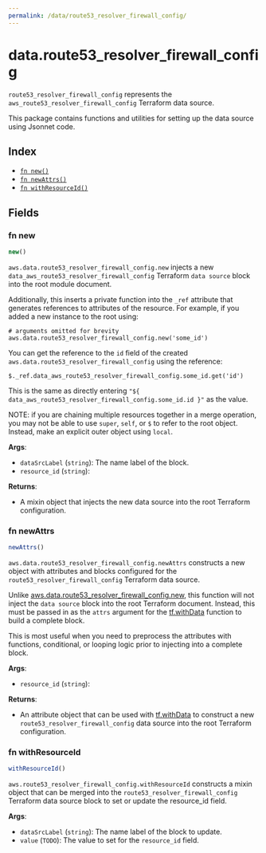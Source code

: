 ```yaml
---
permalink: /data/route53_resolver_firewall_config/
---
```


# data.route53_resolver_firewall_config

`route53_resolver_firewall_config` represents the `aws_route53_resolver_firewall_config` Terraform data source.



This package contains functions and utilities for setting up the data source using Jsonnet code.


## Index

* [`fn new()`](#fn-new)
* [`fn newAttrs()`](#fn-newattrs)
* [`fn withResourceId()`](#fn-withresourceid)

## Fields

### fn new

```ts
new()
```


`aws.data.route53_resolver_firewall_config.new` injects a new `data_aws_route53_resolver_firewall_config` Terraform `data source`
block into the root module document.

Additionally, this inserts a private function into the `_ref` attribute that generates references to attributes of the
resource. For example, if you added a new instance to the root using:

    # arguments omitted for brevity
    aws.data.route53_resolver_firewall_config.new('some_id')

You can get the reference to the `id` field of the created `aws.data.route53_resolver_firewall_config` using the reference:

    $._ref.data_aws_route53_resolver_firewall_config.some_id.get('id')

This is the same as directly entering `"${ data_aws_route53_resolver_firewall_config.some_id.id }"` as the value.

NOTE: if you are chaining multiple resources together in a merge operation, you may not be able to use `super`, `self`,
or `$` to refer to the root object. Instead, make an explicit outer object using `local`.

**Args**:
  - `dataSrcLabel` (`string`): The name label of the block.
  - `resource_id` (`string`): 

**Returns**:
- A mixin object that injects the new data source into the root Terraform configuration.


### fn newAttrs

```ts
newAttrs()
```


`aws.data.route53_resolver_firewall_config.newAttrs` constructs a new object with attributes and blocks configured for the `route53_resolver_firewall_config`
Terraform data source.

Unlike [aws.data.route53_resolver_firewall_config.new](#fn-route53resolverfirewallconfignew), this function will not inject the `data source`
block into the root Terraform document. Instead, this must be passed in as the `attrs` argument for the
[tf.withData](https://github.com/tf-libsonnet/core/tree/main/docs#fn-withdata) function to build a complete block.

This is most useful when you need to preprocess the attributes with functions, conditional, or looping logic prior to
injecting into a complete block.

**Args**:
  - `resource_id` (`string`): 

**Returns**:
  - An attribute object that can be used with [tf.withData](https://github.com/tf-libsonnet/core/tree/main/docs#fn-withdata) to construct a new `route53_resolver_firewall_config` data source into the root Terraform configuration.


### fn withResourceId

```ts
withResourceId()
```

`aws.route53_resolver_firewall_config.withResourceId` constructs a mixin object that can be merged into the `route53_resolver_firewall_config`
Terraform data source block to set or update the resource_id field.



**Args**:
  - `dataSrcLabel` (`string`): The name label of the block to update.
  - `value` (`TODO`): The value to set for the `resource_id` field.
